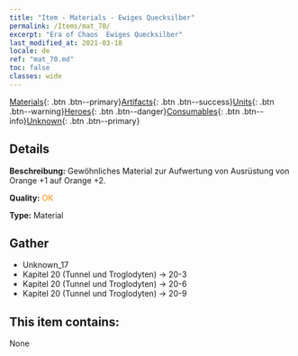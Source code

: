 ```yaml
---
title: "Item - Materials - Ewiges Quecksilber"
permalink: /Items/mat_70/
excerpt: "Era of Chaos  Ewiges Quecksilber"
last_modified_at: 2021-03-18
locale: de
ref: "mat_70.md"
toc: false
classes: wide
---
```

 [Materials](/de/Items/){: .btn .btn--primary}[Artifacts](/de/Items/Artifacts/){: .btn .btn--success}[Units](/de/Items/Units/){: .btn .btn--warning}[Heroes](/de/Items/Heroes/){: .btn .btn--danger}[Consumables](/de/Items/Consumables/){: .btn .btn--info}[Unknown](/de/Items/Unknown/){: .btn .btn--primary}

## Details
 **Beschreibung:** Gewöhnliches Material zur Aufwertung von Ausrüstung von Orange +1 auf Orange +2.

 **Quality:** <span style="color: #FF8C00">OK</span>

 **Type:** Material

## Gather

*    Unknown_17 
*    Kapitel 20 (Tunnel und Troglodyten) -> 20-3 
*    Kapitel 20 (Tunnel und Troglodyten) -> 20-6 
*    Kapitel 20 (Tunnel und Troglodyten) -> 20-9 

## This item contains:

  None

